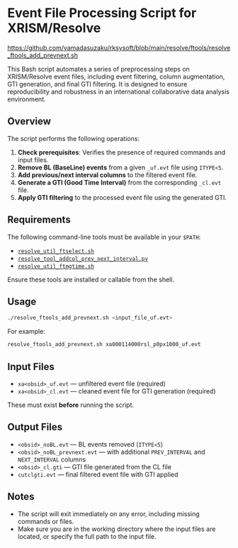 # Event File Processing Script for XRISM/Resolve

https://github.com/yamadasuzaku/rksysoft/blob/main/resolve/ftools/resolve_ftools_add_prevnext.sh

This Bash script automates a series of preprocessing steps on XRISM/Resolve event files, including event filtering, column augmentation, GTI generation, and final GTI filtering. 
It is designed to ensure reproducibility and robustness in an international collaborative data analysis environment.

## Overview

The script performs the following operations:

1. **Check prerequisites**: Verifies the presence of required commands and input files.
2. **Remove BL (BaseLine) events** from a given `_uf.evt` file using `ITYPE<5`.
3. **Add previous/next interval columns** to the filtered event file.
4. **Generate a GTI (Good Time Interval)** from the corresponding `_cl.evt` file.
5. **Apply GTI filtering** to the processed event file using the generated GTI.

## Requirements

The following command-line tools must be available in your `$PATH`:

- [`resolve_util_ftselect.sh`](https://github.com/yamadasuzaku/rksysoft/blob/main/resolve/util/resolve_util_ftselect.sh)
- [`resolve_tool_addcol_prev_next_interval.py`](https://github.com/yamadasuzaku/rksysoft/blob/main/resolve/util/resolve_tool_addcol_prev_next_interval.py)
- [`resolve_util_ftmgtime.sh`](resolve_util_ftmgtime.sh)

Ensure these tools are installed or callable from the shell.

## Usage

```bash
./resolve_ftools_add_prevnext.sh <input_file_uf.evt>
````

For example:

```bash
resolve_ftools_add_prevnext.sh xa000114000rsl_p0px1000_uf.evt
```

## Input Files

* `xa<obsid>_uf.evt` — unfiltered event file (required)
* `xa<obsid>_cl.evt` — cleaned event file for GTI generation (required)

These must exist **before** running the script.

## Output Files

* `<obsid>_noBL.evt` — BL events removed (`ITYPE<5`)
* `<obsid>_noBL_prevnext.evt` — with additional `PREV_INTERVAL` and `NEXT_INTERVAL` columns
* `<obsid>_cl.gti` — GTI file generated from the CL file
* `cutclgti.evt` — final filtered event file with GTI applied

## Notes

* The script will exit immediately on any error, including missing commands or files.
* Make sure you are in the working directory where the input files are located, or specify the full path to the input file.
